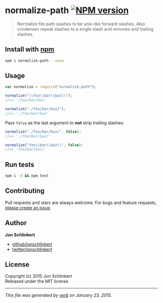# normalize-path [![NPM version](https://badge.fury.io/js/normalize-path.svg)](http://badge.fury.io/js/normalize-path)

> Normalize file path slashes to be unix-like forward slashes. Also condenses repeat slashes to a single slash and removes and trailing slashes.

## Install with [npm](npmjs.org)

```bash
npm i normalize-path --save
```

## Usage

```js
var normalize = require("normalize-path");

normalize("\\foo\\bar\\baz\\");
//=> '/foo/bar/baz'

normalize("./foo/bar/baz/");
//=> './foo/bar/baz'
```

Pass `false` as the last argument to **not** strip trailing slashes:

```js
normalize("./foo/bar/baz/", false);
//=> './foo/bar/baz/'

normalize("foo\\bar\\baz\\", false);
//=> 'foo/bar/baz/'
```

## Run tests

```bash
npm i -d && npm test
```

## Contributing

Pull requests and stars are always welcome. For bugs and feature requests, [please create an issue](https://github.com/jonschlinkert/normalize-path/issues).

## Author

**Jon Schlinkert**

* [github/jonschlinkert](https://github.com/jonschlinkert)
* [twitter/jonschlinkert](http://twitter.com/jonschlinkert)

## License

Copyright (c) 2015 Jon Schlinkert  
Released under the MIT license

---

_This file was generated by [verb](https://github.com/assemble/verb) on January 23, 2015._

